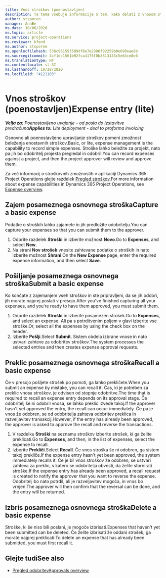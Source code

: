 ```yaml
---
title: Vnos stroškov (poenostavljen)
description: Ta tema vsebuje informacije o tem, kako delati z vnosom stroškov v poenostavljeni uvedbi.
author: stsporen
manager: AnnBe
ms.date: 10/06/2020
ms.topic: article
ms.service: project-operations
ms.reviewer: kfend
ms.author: stsporen
ms.openlocfilehash: 536c961593599df8e7e2986f92259b0e690eae8b
ms.sourcegitcommit: 4cf1dc1561b92fca4175f0b3813133c5e63ce8e6
ms.translationtype: HT
ms.contentlocale: sl-SI
ms.lasthandoff: 10/28/2020
ms.locfileid: "4121103"
---
```

# <a name="expense-entry-lite"></a><span data-ttu-id="fc4f9-103">Vnos stroškov (poenostavljen)</span><span class="sxs-lookup"><span data-stu-id="fc4f9-103">Expense entry (lite)</span></span>

<span data-ttu-id="fc4f9-104">_**Velja za:** Poenostavljeno uvajanje – od posla do izstavitve predračuna_</span><span class="sxs-lookup"><span data-stu-id="fc4f9-104">_**Applies to:** Lite deployment - deal to proforma invoicing_</span></span>

<span data-ttu-id="fc4f9-105">Osnovno ali poenostavljeno upravljanje stroškov pomeni zmožnost beleženja enostavnih stroškov.</span><span class="sxs-lookup"><span data-stu-id="fc4f9-105">Basic, or lite, expense management is the capability to record simple expenses.</span></span> <span data-ttu-id="fc4f9-106">Stroške lahko beležite za projekt, nato pa jih bo odobritelj projekta pregledal in odobril.</span><span class="sxs-lookup"><span data-stu-id="fc4f9-106">You can record expenses against a project, and then the project approver will review and approve them.</span></span>

<span data-ttu-id="fc4f9-107">Za več informacij o stroškovnih zmožnostih v aplikaciji Dynamics 365 Project Operations glejte razdelek [Pregled stroškov](expense-overview.md).</span><span class="sxs-lookup"><span data-stu-id="fc4f9-107">For more information about expense capabilities in Dynamics 365 Project Operations, see [Expense overview](expense-overview.md).</span></span>

## <a name="capture-a-basic-expense"></a><span data-ttu-id="fc4f9-108">Zajem posameznega osnovnega stroška</span><span class="sxs-lookup"><span data-stu-id="fc4f9-108">Capture a basic expense</span></span>

<span data-ttu-id="fc4f9-109">Podatke o stroških lahko zajamete in jih predložite odobritelju.</span><span class="sxs-lookup"><span data-stu-id="fc4f9-109">You can capture your expenses so that you can submit them to the approver.</span></span>

1. <span data-ttu-id="fc4f9-110">Odprite razdelek **Stroški** in izberite možnost **Novo**.</span><span class="sxs-lookup"><span data-stu-id="fc4f9-110">Go to **Expenses**, and select **New**.</span></span>
2. <span data-ttu-id="fc4f9-111">Na strani **Nov strošek** vnesite zahtevane podatke o stroških in nato izberite možnost **Shrani**.</span><span class="sxs-lookup"><span data-stu-id="fc4f9-111">On the **New Expense** page, enter the required expense information, and then select **Save**.</span></span>

## <a name="submit-a-basic-expense"></a><span data-ttu-id="fc4f9-112">Pošiljanje posameznega osnovnega stroška</span><span class="sxs-lookup"><span data-stu-id="fc4f9-112">Submit a basic expense</span></span>

<span data-ttu-id="fc4f9-113">Ko končate z zajemanjem vseh stroškov in ste pripravljeni, da se jih odobri, jih morate najprej poslati v presojo.</span><span class="sxs-lookup"><span data-stu-id="fc4f9-113">After you've finished capturing all your expenses, and you're ready to have them approved, you must submit them.</span></span>

1. <span data-ttu-id="fc4f9-114">Odprite razdelek **Stroški** in izberite posamezen strošek.</span><span class="sxs-lookup"><span data-stu-id="fc4f9-114">Go to **Expenses**, and select an expense.</span></span> <span data-ttu-id="fc4f9-115">Ali pa s potrditvenim poljem v glavi izberite vse stroške.</span><span class="sxs-lookup"><span data-stu-id="fc4f9-115">Or, select all the expenses by using the check box on the header.</span></span>
2. <span data-ttu-id="fc4f9-116">Izberite **Pošlji**.</span><span class="sxs-lookup"><span data-stu-id="fc4f9-116">Select **Submit**.</span></span> <span data-ttu-id="fc4f9-117">Sistem obdela izbrane vnose in nato ustvari zahteve za odobritev stroškov.</span><span class="sxs-lookup"><span data-stu-id="fc4f9-117">The system processes the selected entries and then creates expense approval requests.</span></span>

## <a name="recall-a-basic-expense"></a><span data-ttu-id="fc4f9-118">Preklic posameznega osnovnega stroška</span><span class="sxs-lookup"><span data-stu-id="fc4f9-118">Recall a basic expense</span></span>

<span data-ttu-id="fc4f9-119">Če v presojo pošljete strošek po pomoti, ga lahko prekličete.</span><span class="sxs-lookup"><span data-stu-id="fc4f9-119">When you submit an expense by mistake, you can recall it.</span></span> <span data-ttu-id="fc4f9-120">Čas, ki je potreben za preklic vnosa stroškov, je odvisen od stopnje odobritve.</span><span class="sxs-lookup"><span data-stu-id="fc4f9-120">The time that is required to recall an expense entry depends on its approval stage.</span></span>  <span data-ttu-id="fc4f9-121">Če odobritelj še ni odobril vnosa, se lahko preklic izvede takoj.</span><span class="sxs-lookup"><span data-stu-id="fc4f9-121">If the approver hasn't yet approved the entry, the recall can occur immediately.</span></span> <span data-ttu-id="fc4f9-122">Če pa je vnos že odobren, se od odobritelja zahteva odobritev preklica in razveljavitev transakcij.</span><span class="sxs-lookup"><span data-stu-id="fc4f9-122">However, if the entry has already been approved, the approver is asked to approve the recall and reverse the transactions.</span></span>

1. <span data-ttu-id="fc4f9-123">V razdelku **Stroški** na seznamu stroškov izberite strošek, ki ga želite preklicati.</span><span class="sxs-lookup"><span data-stu-id="fc4f9-123">Go to **Expenses**, and then, in the list of expenses, select the expense to recall.</span></span>
2. <span data-ttu-id="fc4f9-124">Izberite **Prekliči**.</span><span class="sxs-lookup"><span data-stu-id="fc4f9-124">Select **Recall**.</span></span> <span data-ttu-id="fc4f9-125">Če vnos stroška še ni odobren, ga sistem takoj prekliče.</span><span class="sxs-lookup"><span data-stu-id="fc4f9-125">If the expense entry hasn't yet been approved, the system immediately recalls it.</span></span> <span data-ttu-id="fc4f9-126">Če je bil vnos stroškov že odobren, se ustvari zahteva za preklic, s katero se odobritelja obvesti, da želite stornirati stroške.</span><span class="sxs-lookup"><span data-stu-id="fc4f9-126">If the expense entry has already been approved, a recall request is created to notify the approver that you want to reverse the expense.</span></span> <span data-ttu-id="fc4f9-127">Odobritelj bo nato potrdil, ali je razveljavitev mogoča, in vnos bo vrnjen.</span><span class="sxs-lookup"><span data-stu-id="fc4f9-127">The approver will then confirm that the reversal can be done, and the entry will be returned.</span></span>

## <a name="delete-a-basic-expense"></a><span data-ttu-id="fc4f9-128">Izbris posameznega osnovnega stroška</span><span class="sxs-lookup"><span data-stu-id="fc4f9-128">Delete a basic expense</span></span>

<span data-ttu-id="fc4f9-129">Stroške, ki še niso bili poslani, je mogoče izbrisati.</span><span class="sxs-lookup"><span data-stu-id="fc4f9-129">Expenses that haven't yet been submitted can be deleted.</span></span> <span data-ttu-id="fc4f9-130">Če želite izbrisati že oddani strošek, ga morate najprej preklicati.</span><span class="sxs-lookup"><span data-stu-id="fc4f9-130">To delete an expense that has already been submitted, you must first recall it.</span></span>

## <a name="see-also"></a><span data-ttu-id="fc4f9-131">Glejte tudi</span><span class="sxs-lookup"><span data-stu-id="fc4f9-131">See also</span></span>

- [<span data-ttu-id="fc4f9-132">Pregled odobritev</span><span class="sxs-lookup"><span data-stu-id="fc4f9-132">Approvals overview</span></span>](../approvals/approvals-overview.md)
